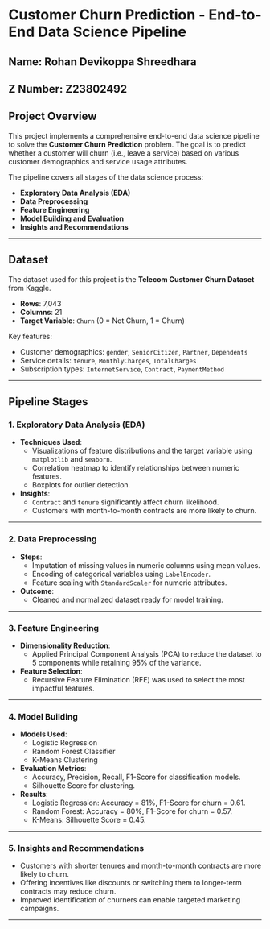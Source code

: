 # Customer Churn Prediction - End-to-End Data Science Pipeline

## Name: Rohan Devikoppa Shreedhara
## Z Number: Z23802492

## Project Overview
This project implements a comprehensive end-to-end data science pipeline to solve the **Customer Churn Prediction** problem. The goal is to predict whether a customer will churn (i.e., leave a service) based on various customer demographics and service usage attributes. 

The pipeline covers all stages of the data science process:
- **Exploratory Data Analysis (EDA)**
- **Data Preprocessing**
- **Feature Engineering**
- **Model Building and Evaluation**
- **Insights and Recommendations**

---

## Dataset
The dataset used for this project is the **Telecom Customer Churn Dataset** from Kaggle.  
- **Rows**: 7,043  
- **Columns**: 21  
- **Target Variable**: `Churn` (0 = Not Churn, 1 = Churn)

Key features:
- Customer demographics: `gender`, `SeniorCitizen`, `Partner`, `Dependents`
- Service details: `tenure`, `MonthlyCharges`, `TotalCharges`
- Subscription types: `InternetService`, `Contract`, `PaymentMethod`

---

## Pipeline Stages

### 1. Exploratory Data Analysis (EDA)
- **Techniques Used**:
  - Visualizations of feature distributions and the target variable using `matplotlib` and `seaborn`.
  - Correlation heatmap to identify relationships between numeric features.
  - Boxplots for outlier detection.
- **Insights**:
  - `Contract` and `tenure` significantly affect churn likelihood.
  - Customers with month-to-month contracts are more likely to churn.

---

### 2. Data Preprocessing
- **Steps**:
  - Imputation of missing values in numeric columns using mean values.
  - Encoding of categorical variables using `LabelEncoder`.
  - Feature scaling with `StandardScaler` for numeric attributes.
- **Outcome**:
  - Cleaned and normalized dataset ready for model training.

---

### 3. Feature Engineering
- **Dimensionality Reduction**: 
  - Applied Principal Component Analysis (PCA) to reduce the dataset to 5 components while retaining 95% of the variance.
- **Feature Selection**:
  - Recursive Feature Elimination (RFE) was used to select the most impactful features.

---

### 4. Model Building
- **Models Used**:
  - Logistic Regression
  - Random Forest Classifier
  - K-Means Clustering
- **Evaluation Metrics**:
  - Accuracy, Precision, Recall, F1-Score for classification models.
  - Silhouette Score for clustering.
- **Results**:
  - Logistic Regression: Accuracy = 81%, F1-Score for churn = 0.61.
  - Random Forest: Accuracy = 80%, F1-Score for churn = 0.57.
  - K-Means: Silhouette Score = 0.45.

---

### 5. Insights and Recommendations
- Customers with shorter tenures and month-to-month contracts are more likely to churn.
- Offering incentives like discounts or switching them to longer-term contracts may reduce churn.
- Improved identification of churners can enable targeted marketing campaigns.

---
